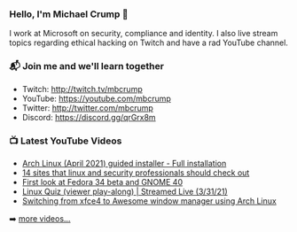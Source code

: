 ### Hello, I'm Michael Crump 👋

I work at Microsoft on security, compliance and identity. I also live stream topics regarding ethical hacking on Twitch and have a rad YouTube channel. 

### 📬 Join me and we'll learn together

- Twitch: http://twitch.tv/mbcrump
- YouTube: https://youtube.com/mbcrump
- Twitter: http://twitter.com/mbcrump
- Discord: https://discord.gg/qrGrx8m

### 📺 Latest YouTube Videos

<!-- YOUTUBE:START -->
- [Arch Linux (April 2021) guided installer - Full installation](https://www.youtube.com/watch?v=3ks2hwE7k14)
- [14 sites that linux and security professionals should check out](https://www.youtube.com/watch?v=lVx-eZsdkjg)
- [First look at Fedora 34 beta and GNOME 40](https://www.youtube.com/watch?v=MsqnirRL_rU)
- [Linux Quiz (viewer play-along) | Streamed Live (3/31/21)](https://www.youtube.com/watch?v=8rLLt2ds2lE)
- [Switching from xfce4 to Awesome window manager using Arch Linux](https://www.youtube.com/watch?v=qp2F3AcbYrQ)
<!-- YOUTUBE:END -->

➡️ [more videos...](https://youtube.com/mbcrump)

